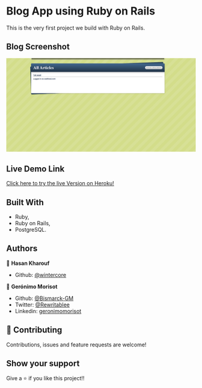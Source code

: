 # Blog App using Ruby on Rails

This is the very first project we build with Ruby on Rails.

## Blog Screenshot

![](app_screenshot.png)

## Live Demo Link

[Click here to try the live Version on Heroku!](https://naked-ruby-blog.herokuapp.com/)

## Built With

- Ruby,
- Ruby on Rails,
- PostgreSQL.


## Authors

👤 **Hasan Kharouf**

- Github: [@wintercore](https://github.com/wintercore)


👤 **Gerónimo Morisot**

- Github: [@Bismarck-GM](https://github.com/Bismarck-GM)
- Twitter: [@Rewritablee](https://twitter.com/Rewritablee)
- Linkedin: [geronimomorisot](https://linkedin.com/in/geronimomorisot)

## 🤝 Contributing

Contributions, issues and feature requests are welcome!

## Show your support

Give a ⭐️ if you like this project!!
